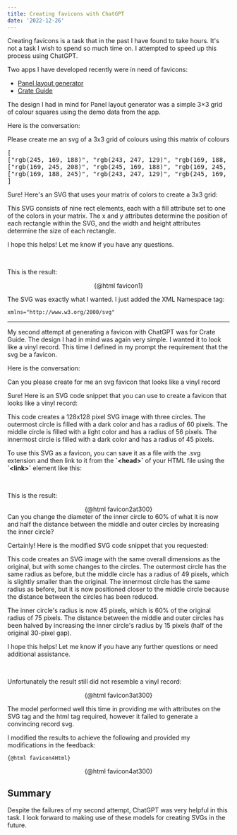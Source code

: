 ```yaml
---
title: Creating favicons with ChatGPT
date: '2022-12-26'
---
```


<script>
import ChatGPTMessage from '$lib/components/ChatGPTMessage.svelte'
import MarkdownCodeBlock from '$lib/components/MarkdownCodeBlock.svelte'

const favicon1 = `<svg width="300" height="300">
  <rect x="0" y="0" width="100" height="100" fill="rgb(245, 169, 188)" />
  <rect x="100" y="0" width="100" height="100" fill="rgb(243, 247, 129)" />
  <rect x="200" y="0" width="100" height="100" fill="rgb(169, 188, 245)" />
  <rect x="0" y="100" width="100" height="100" fill="rgb(169, 245, 208)" />
  <rect x="100" y="100" width="100" height="100" fill="rgb(245, 169, 188)" />
  <rect x="200" y="100" width="100" height="100" fill="rgb(169, 245, 208)" />
  <rect x="0" y="200" width="100" height="100" fill="rgb(169, 188, 245)" />
  <rect x="100" y="200" width="100" height="100" fill="rgb(243, 247, 129)" />
  <rect x="200" y="200" width="100" height="100" fill="rgb(245, 169, 188)" />
</svg>`

const favicon2 = `<svg width="128" height="128" viewBox="0 0 128 128" fill="none" xmlns="http://www.w3.org/2000/svg">
  <circle cx="64" cy="64" r="60" fill="#333333"/>
  <circle cx="64" cy="64" r="56" fill="#EEEEEE"/>
  <circle cx="64" cy="64" r="45" fill="#333333"/>
</svg>`

const faviconLink = `<link rel="icon" type="image/svg+xml" href="/path/to/favicon.svg">`

const favicon3 = `<svg width="128" height="128" viewBox="0 0 128 128" fill="none" xmlns="http://www.w3.org/2000/svg">
  <circle cx="64" cy="64" r="60" fill="#333333"/>
  <circle cx="64" cy="64" r="49" fill="#EEEEEE"/>
  <circle cx="64" cy="64" r="45" fill="#333333"/>
</svg>`

const favicon4 = `<svg width="128" height="128" viewBox="0 0 128 128" fill="none" xmlns="http://www.w3.org/2000/svg">
  <circle cx="64" cy="64" r="60" fill="#000"/>
  <circle cx="64" cy="64" r="59" fill="#181818"/>
  <circle cx="64" cy="64" r="51" fill="#000"/>
  <circle cx="64" cy="64" r="50" fill="#181818"/>
  <circle cx="64" cy="64" r="41" fill="#000"/>
  <circle cx="64" cy="64" r="40" fill="#181818"/>
  <circle cx="64" cy="64" r="31" fill="#000"/>
  <circle cx="64" cy="64" r="30" fill="#181818"/>
  <circle cx="64" cy="64" r="22" fill="#000"/>
  <circle cx="64" cy="64" r="20" fill="#f9f2de"/>
  <circle cx="64" cy="64" r="1" fill="#000"/>
</svg>`

const favicon2at300 = favicon2.replaceAll(`"128"`, `"300"`)
const favicon3at300 = favicon3.replaceAll(`"128"`, `"300"`)
const favicon4at300 = favicon4.replaceAll(`"128"`, `"300"`)


const favicon4Html = Prism.highlight(favicon4, Prism.languages.markup, 'markup')

</script>

Creating favicons is a task that in the past I have found to take hours. It's not a task I wish to spend so much time on. I attempted to speed up this process using ChatGPT.

Two apps I have developed recently were in need of favicons:

- [Panel layout generator](https://panel-layout-generator.com/)
- [Crate Guide](https://crate.guide/)

The design I had in mind for Panel layout generator was a simple 3×3 grid of colour squares using the demo data from the app.

Here is the conversation:

<ChatGPTMessage fromHuman="{true}">
Please create me an svg of a 3x3 grid of colours using this matrix of colours <pre>[
["rgb(245, 169, 188)", "rgb(243, 247, 129)", "rgb(169, 188, 245)"],
["rgb(169, 245, 208)", "rgb(245, 169, 188)", "rgb(169, 245, 208)"],
["rgb(169, 188, 245)", "rgb(243, 247, 129)", "rgb(245, 169, 188)"],
]</pre>
</ChatGPTMessage>

<ChatGPTMessage fromHuman="{false}">
<p>Sure! Here's an SVG that uses your matrix of colors to create a 3x3 grid:</p>
<MarkdownCodeBlock content="{favicon1}" lang="markup"/>

<p>This SVG consists of nine rect elements, each with a fill attribute set to one of the colors in your matrix. The x and y attributes determine the position of each rectangle within the SVG, and the width and height attributes determine the size of each rectangle.</p>

<p>I hope this helps! Let me know if you have any questions.</p>
</ChatGPTMessage>
<br />

This is the result:

<div class="md-image-wrapper">
{@html favicon1}
</div>

The SVG was exactly what I wanted. I just added the XML Namespace tag:

```markup
xmlns="http://www.w3.org/2000/svg"
```

---

My second attempt at generating a favicon with ChatGPT was for Crate Guide. The design I had in mind was again very simple. I wanted it to look like a vinyl record. This time I defined in my prompt the requirement that the svg be a favicon.

Here is the conversation:

<ChatGPTMessage fromHuman="{true}">
Can you please create for me an svg favicon that looks like a vinyl record
</ChatGPTMessage>

<ChatGPTMessage fromHuman="{false}">

<p>Sure! Here is an SVG code snippet that you can use to create a favicon that looks like a vinyl record:</p>
<MarkdownCodeBlock content="{favicon2}" lang="markup"/>

<p>This code creates a 128x128 pixel SVG image with three circles. The outermost circle is filled with a dark color and has a radius of 60 pixels. The middle circle is filled with a light color and has a radius of 56 pixels. The innermost circle is filled with a dark color and has a radius of 45 pixels.</p>

<p>To use this SVG as a favicon, you can save it as a file with the .svg extension and then link to it from the <b>`&lt;head&gt;`</b> of your HTML file using the <b>`&lt;link&gt;`</b> element like this:</p>
<MarkdownCodeBlock content="{faviconLink}" lang="markup"/>
</ChatGPTMessage>
<br />

This is the result:

<div class="md-image-wrapper">
{@html favicon2at300}
</div>

<ChatGPTMessage fromHuman="{true}">
Can you change the diameter of the inner circle to 60% of what it is now and half the distance between the middle and outer circles by increasing the inner circle?
</ChatGPTMessage>

<ChatGPTMessage fromHuman="{false}">

Certainly! Here is the modified SVG code snippet that you requested:
<MarkdownCodeBlock content="{favicon3}" lang="markup"/>

<p>This code creates an SVG image with the same overall dimensions as the original, but with some changes to the circles. The outermost circle has the same radius as before, but the middle circle has a radius of 49 pixels, which is slightly smaller than the original. The innermost circle has the same radius as before, but it is now positioned closer to the middle circle because the distance between the circles has been reduced.</p>

<p>The inner circle's radius is now 45 pixels, which is 60% of the original radius of 75 pixels. The distance between the middle and outer circles has been halved by increasing the inner circle's radius by 15 pixels (half of the original 30-pixel gap).</p>

<p>I hope this helps! Let me know if you have any further questions or need additional assistance.</p>
</ChatGPTMessage>
<br />

Unfortunately the result still did not resemble a vinyl record:

<div class="md-image-wrapper">
{@html favicon3at300}
</div>

The model performed well this time in providing me with attributes on the SVG tag and the html tag required, however it failed to generate a convincing record svg.

I modified the results to achieve the following and provided my modifications in the feedback:

<pre class="language-markup"><code class="language-markup">{@html favicon4Html}</code></pre>

<div class="md-image-wrapper">
{@html favicon4at300}
</div>

## Summary

Despite the failures of my second attempt, ChatGPT was very helpful in this task. I look forward to making use of these models for creating SVGs in the future.

<style lang="scss">
.md-image-wrapper {
  display: flex;
  justify-content: center;
  margin-bottom: var(--standard-margin-bottom);
}
</style>
